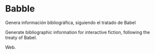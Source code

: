 Babble
======

Genera información bibliográfica, siguiendo el tratado de Babel

Generate bibliographic information for interactive fiction, following the treaty of Babel.

Web.

